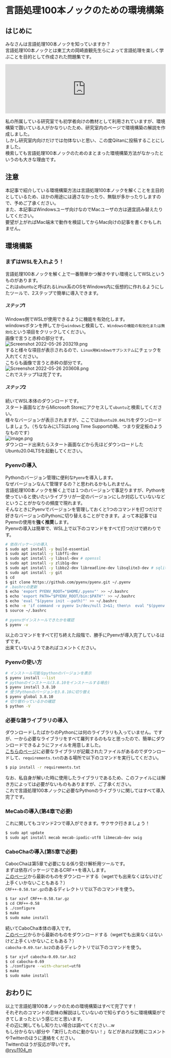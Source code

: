 # 言語処理100本ノックのための環境構築


## はじめに
みなさんは言語処理100本ノックを知っていますか？<br>
言語処理100本ノックとは東工大の岡崎直観先生らによって言語処理を楽しく学ぶことを目的として作成された問題集です。<br>

<iframe class="hatenablogcard" style="width:100%;height:155px;max-width:680px;" title="言語処理100本ノック 2020 (Rev 2) - NLP100 2020" src="https://hatenablog-parts.com/embed?url=https://nlp100.github.io/ja/" width="300" height="150" frameborder="0" scrolling="no"></iframe>

私の所属している研究室でも初学者向けの教材として利用されていますが、環境構築で躓いている人がかなりいたため、研究室内のページで環境構築の解説を作成しました。<br>
しかし研究室内向けだけでは勿体ないと思い、この度Qiitanに投稿することにしました。<br>
検索しても言語処理100本ノックのためのまとまった環境構築方法がなかったというのも大きな理由です。<br>

## 注意
本記事で紹介している環境構築方法は言語処理100本ノックを解くことを主目的としているため、ほかの用途には適さなかったり、無駄が多かったりしますので、予めご了承ください。<br>
また、本記事はWindowsユーザ向けなのでMacユーザの方は適宜読み替えたりしてください。<br>
要望が上がればMac端末で動作を検証してからMac向けの記事を書くかもしれません。<br>

## 環境構築
### まずはWSLを入れよう！
言語処理100本ノックを解く上で一番簡単かつ解きやすい環境としてWSLというものがあります。<br>
これはubuntuと呼ばれるLinux系のOSをWindows内に仮想的に作れるようにしたツールで、2ステップで簡単に導入できます。<br>
##### ステップ1
Windows側でWSLが使用できるように機能を有効化します。<br>
wiindowsボタンを押してから`windows`と検索して、`Windowsの機能の有効化または無効化`という項目をクリックしてください。<br>
画像で言うと赤枠の部分です。<br>
![Screenshot 2022-05-26 203219.png](https://qiita-image-store.s3.ap-northeast-1.amazonaws.com/0/842766/dba961af-7bfd-dcd2-920b-6249fe7d5b7b.png)<br>
すると様々な項目が表示されるので、`Linux用Windowsサブシステム`にチェックを入れてください。<br>
こちらも画像で言うと赤枠の部分です。<br>
![Screenshot 2022-05-26 203608.png](https://qiita-image-store.s3.ap-northeast-1.amazonaws.com/0/842766/9d446ff4-3eb7-71ee-5e7d-4b4b54069027.png)<br>
これでステップ1は完了です。<br>

##### ステップ2
続いてWSL本体のダウンロードです。<br>
スタート画面などからMicrosoft Storeにアクセスして`ubuntu`と検索してください。<br>
様々なバージョンが表示されますが、ここでは`Ubuntu20.04LTS`をダウンロードしましょう。（ちななみにLTSはLong Time Supportの略、つまり安定板のようなものです）<br>
![image.png](https://qiita-image-store.s3.ap-northeast-1.amazonaws.com/0/842766/55293614-3402-10a2-e5c0-40423295044d.png)<br>
ダウンロード出来たらスタート画面などから先ほどダウンロードしたUbuntu20.04LTSを起動してください。<br>

### Pyenvの導入
Pythonのバージョン管理に便利な`Pyenv`を導入します。<br>
なぜバージョンなんて管理するの？と思われるかもしれません。<br>
言語処理100本ノックを解く上では１つのバージョンで事足りますが、Pythonを使っていると使いたいライブラリが一定のバージョンにしか対応していないなどということがかなりの頻度で現れます。<br>
そんなときにPyenvでバージョンを管理しておくと1つのコマンドを打つだけで好きなバージョンのPythonに切り替えることができます。よって本記事ではPyenvの使用を**強く推奨**します。<br>
Pyenvの導入は簡単で、WSL上で以下のコマンドをすべて打つだけで終わりです。<br>
```bash
# 依存パッケージの導入
$ sudo apt install -y build-essential
$ sudo apt install -y libffi-dev
$ sudo apt install -y libssl-dev # openssl
$ sudo apt install -y zlib1g-dev
$ sudo apt install -y libbz2-dev libreadline-dev libsqlite3-dev # sqlite3, bz2, readline
$ sudo apt install -y git
$ cd
$ git clone https://github.com/pyenv/pyenv.git ~/.pyenv
# .bashrcの更新
$ echo 'export PYENV_ROOT="$HOME/.pyenv"' >> ~/.bashrc
$ echo 'export PATH="$PYENV_ROOT/bin:$PATH"' >> ~/.bashrc
$ echo 'eval "$(pyenv init --path)"' >> ~/.bashrc
$ echo -e 'if command -v pyenv 1>/dev/null 2>&1; then\n  eval "$(pyenv init -)"\nfi' >> ~/.bashrc
$ source ~/.bashrc
 
# pyenvがインストールできたかを確認
$ pyenv -v 
```

以上のコマンドをすべて打ち終えた段階で、勝手にPyenvが導入完了しているはずです。<br>
出来ていないようであればコメントください。<br>

### Pyenvの使い方
```bash
# インストール可能なpythonのバージョンを表示
$ pyenv install --list
# pythonのインストール(3.8.10をインストールする場合)　
$ pyenv install 3.8.10
# 使うPythonのバージョンを3.8.10に切り替え
$ pyenv global 3.8.10
# 切り替わっているかの確認
$ python -V 
```

### 必要な諸ライブラリの導入
ダウンロードしたばかりのPythonには何のライブラリも入っていません。ですが、一から必要なライブラリをすべて羅列するのもなと思ったので、簡単にダウンロードできるようにファイルを用意しました。<br>
[こちらのページ](https://github.com/Ryutaro-A/nlp-nock100-env/tree/main)に必要なライブラリが記載されたファイルがあるのでダウンロードして、`requirements.txt`のある場所で以下のコマンドを実行してください。<br>
```bash
$ pip install -r requirements.txt
```
なお、私自身が解いた時に使用したライブラリであるため、このファイルには解き方によっては必要がないものもありますが、ご了承ください。<br>
これで言語処理100本ノックに必要なPythonのライブラリに関してはすべて導入完了です。<br>

### MeCabの導入(第4章で必要)
これに関してもコマンド2つで導入ができます。サクサク行きましょう！<br>
```bash
$ sudo apt update
$ sudo apt install mecab mecab-ipadic-utf8 libmecab-dev swig
```

### CaboChaの導入(第5章で必要)
CabocChaは第5章で必要になる係り受け解析用ツールです。<br>
まずは依存パッケージであるCRF++を導入します。<br>
[このページ](https://drive.google.com/drive/folders/0B4y35FiV1wh7fngteFhHQUN2Y1B5eUJBNHZUemJYQV9VWlBUb3JlX0xBdWVZTWtSbVBneU0?resourcekey=0-NW5cPRv1Xr2-Vfo_xlDTLQ)から最新のものをダウンロードする（wgetでも出来なくはないけど上手くいかないこともある？）<br>
`CRF++-0.58.tar.gz`のあるディレクトリで以下のコマンドを使う。<br>
```bash
$ tar xzvf CRF++-0.58.tar.gz
$ cd CRF++-0.58
$ ./configure
$ make
$ sudo make install
```
続いてCaboCha本体の導入です。<br>
[このページ](https://drive.google.com/drive/folders/0B4y35FiV1wh7cGRCUUJHVTNJRnM?resourcekey=0-ym0BJTHMkjw3y1AEgwwaxA)からから最新のものをダウンロードする（wgetでも出来なくはないけど上手くいかないこともある？）<br>
`cabocha-0.69.tar.bz2`のあるディレクトリで以下のコマンドを使う。<br>
```bash
$ tar xjvf cabocha-0.69.tar.bz2
$ cd cabocha-0.69
$ ./configure --with-charset=utf8
$ make
$ sudo make install
```
## おわりに
以上で言語処理100本ノックのための環境構築はすべて完了です！<br>
それぞれのコマンドの意味の解説はしていないので知らずのうちに環境構築ができてしまったという感じだと思います。<br>
その辺に関してもし知りたい場合は調べてください...w<br>
もし分からない部分や「実行したのに動かない！」などがあれば気軽にコメントやTwitterのほうに連絡をください。<br>
Twitterのほうが反応が早いです。<br>
[@ryu1104_m](https://twitter.com/home)



